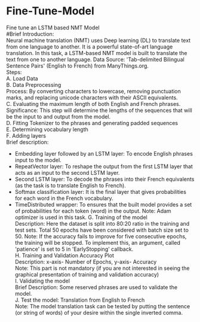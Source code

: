 # Fine-Tune-Model
Fine tune an LSTM based NMT Model\
#Brief Introduction:\
 Neural machine translation (NMT) uses Deep learning (DL) to translate text from one language to another. It is a powerful 
 state-of-art language translation. In this task, a LSTM-based NMT model is built to translate the text from one to another 
 language. Data Source: 'Tab-delimited Bilingual Sentence Pairs' (English to French) from ManyThings.org.\
Steps:\
A. Load Data\
B. Data Preprocessing\
   Process: By converting characters to lowercase, removing punctuation marks, and replacing unicode characters with their 
   ASCII equivalents.\
C. Evaluating the maximum length of both English and French phrases.\
   Significance: This step will determine the lengths of the sequences that will be the input to and output from the model.\
D. Fitting Tokenizer to the phrases and generating padded sequences\
E. Determining vocabulary length\
F. Adding layers\
   Brief description:
   * Embedding layer followed by an LSTM layer: To encode English phrases input to the model.
   * RepeatVector layer: To reshape the output from the first LSTM layer that acts as an input to the second LSTM layer.
   * Second LSTM layer: To decode the phrases into their French equivalents (as the task is to translate English to 
     French).
   * Softmax classification layer: It is the final layer that gives probabilities for each word in the French vocabulary.
   * TimeDistributed wrapper: To ensures that the built model provides a set of probabilities for each token (word) in the 
     output.
     Note: Adam optimizer is used in this task.
G. Training of the model\
   Description: Here the dataset is split into 80:20 ratio in the training and test sets. Total 50 epochs have been 
   considered with batch size set to 50. Note: If the accuracy fails to improve for five consecutive epochs, the training 
   will be stopped. To implement this, an argument, called 'patience' is set to 5 in 'EarlyStopping' callback.\
H. Training and Validation Accuracy Plot\
   Description: x-axis- Number of Epochs, y-axis- Accuracy\
   Note: This part is not mandatory (if you are not interested in seeing the graphical presentation of training and 
   validation accuracy)\
I. Validating the model\
   Brief Description: Some reserved phrases are used to validate the model.\
J. Test the model: Translation from English to French\
   Note: The model translation task can be tested by putting the sentence (or string of words) of your desire within the 
   single inverted comma.
